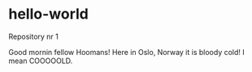 # hello-world
Repository nr 1

Good mornin fellow Hoomans!
Here in Oslo, Norway it is bloody cold! I mean COOOOOLD.
